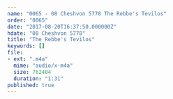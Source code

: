 ```yaml
---
name: "0065 - 08 Cheshvon 5778 The Rebbe's Tevilos"
order: "0065"
date: "2017-08-20T16:37:50.000000Z"
hdate: "08 Cheshvon 5778"
title: "The Rebbe's Tevilos"
keywords: []
file:
- ext: ".m4a"
  mime: "audio/x-m4a"
  size: 762404
  duration: "1:31"
published: true
---
```


